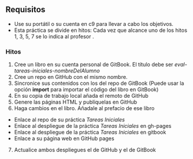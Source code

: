 ## Requisitos

* Use su portátil o su cuenta en c9 para llevar a cabo los objetivos.
* Esta práctica se divide en hitos: Cada vez que alcance uno de los  hitos 1, 3, 5, 7 
se lo indica al profesor .

### Hitos

1. Cree un libro en su cuenta personal de GitBook. El título debe ser *eval-tareas-iniciales-nombreDelAlumno*
2. Cree un repo en GitHub con el mismo nombre. 
3. Sincronice sus contenidos con los del repo de GitBook (Puede usar la opción **import** para importar el código del libro en GitBook)
4. En su copia de trabajo local añada el remoto de GitHub 
5. Genere las páginas HTML y publíquelas en GitHub
6. Haga cambios en el libro. Añadale al prefacio de ese libro 
  - Enlace al repo de su práctica *Tareas Iniciales*
  - Enlace al despliegue de la práctica *Tareas Iniciales* en gh-pages 
  - Enlace al despliegue de la práctica *Tareas Iniciales* en gitbook
  - Enlace a su página web en GitHub pages
7. Actualice ambos despliegues el de GitHub y el de GitBook
